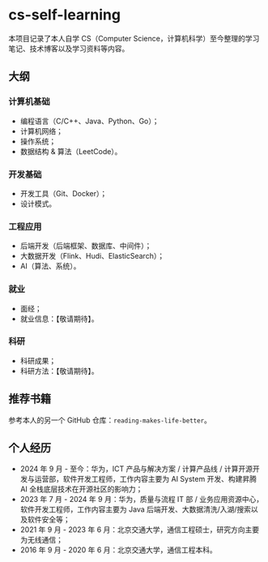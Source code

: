 # cs-self-learning
本项目记录了本人自学 CS（Computer Science，计算机科学）至今整理的学习笔记、技术博客以及学习资料等内容。

## 大纲

### 计算机基础

- 编程语言（C/C++、Java、Python、Go）；
- 计算机网络；
- 操作系统；
- 数据结构 & 算法（LeetCode）。

### 开发基础

- 开发工具（Git、Docker）；
- 设计模式。

### 工程应用

- 后端开发（后端框架、数据库、中间件）；
- 大数据开发（Flink、Hudi、ElasticSearch）；
- AI（算法、系统）。

### 就业

- 面经；
- 就业信息：【敬请期待】。

### 科研

- 科研成果；
- 科研方法：【敬请期待】。

## 推荐书籍

参考本人的另一个 GitHub 仓库：`reading-makes-life-better`。

## 个人经历

- 2024 年 9 月 - 至今：华为，ICT 产品与解决方案 / 计算产品线 / 计算开源开发与运营部，软件开发工程师，工作内容主要为 AI System 开发、构建昇腾 AI 全栈底层技术在开源社区的影响力；
- 2023 年 7 月 - 2024 年 9 月：华为，质量与流程 IT 部 / 业务应用资源中心，软件开发工程师，工作内容主要为 Java 后端开发、大数据清洗/入湖/搜索以及软件安全等；
- 2021 年 9 月 - 2023 年 6 月：北京交通大学，通信工程硕士，研究方向主要为无线通信；
- 2016 年 9 月 - 2020 年 6 月：北京交通大学，通信工程本科。

